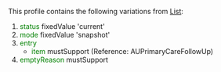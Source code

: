 This profile contains the following variations from [List](https://www.hl7.org/fhir/list.html):

1. <span style='color:green'> status </span> fixedValue 'current'
1. <span style='color:green'> mode </span> fixedValue 'snapshot'
1. <span style='color:green'> entry </span> 
   * <span style='color:green'> item</span> mustSupport (Reference: AUPrimaryCareFollowUp)
1. <span style='color:green'> emptyReason</span> mustSupport

